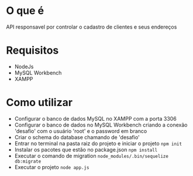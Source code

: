 # O que é
API responsavel por controlar o cadastro de clientes e seus endereços

# Requisitos
* NodeJs
* MySQL Workbench
* XAMPP

# Como utilizar
* Configurar o banco de dados MySQL no XAMPP com a porta 3306
* Configurar o banco de dados no MySQL Workbench criando a conexão 'desafio' com o usuário 'root' e o password em branco
* Criar o schema do database chamando de 'desafio'  
* Entrar no terminal na pasta raiz do projeto e iniciar o projeto
``` npm init ```
* Instalar os pacotes que estão no package.json
``` npm install ```
* Executar o comando de migration
``` node_modules/.bin/sequelize db:migrate ```
* Executar o projeto
``` node app.js ```
